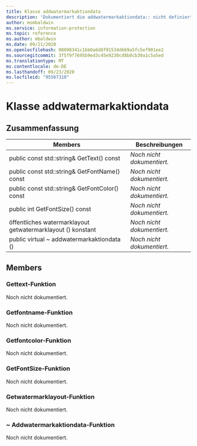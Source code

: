 ```yaml
---
title: Klasse addwatermarkaktiondata
description: 'Dokumentiert die addwatermarkaktiondata:: nicht definierte Klasse des Microsoft Information Protection (MIP) SDK.'
author: msmbaldwin
ms.service: information-protection
ms.topic: reference
ms.author: mbaldwin
ms.date: 09/21/2020
ms.openlocfilehash: 08098341c1bb0a6d8f91534d669a5fc5ef901ee2
ms.sourcegitcommit: 3f5f9f7695b9ed3c45e9230cd8b8cb39a1c5a5ed
ms.translationtype: MT
ms.contentlocale: de-DE
ms.lasthandoff: 09/23/2020
ms.locfileid: "95567310"
---
```

# <a name="class-addwatermarkactiondata"></a>Klasse addwatermarkaktiondata 
  
## <a name="summary"></a>Zusammenfassung
 Members                        | Beschreibungen                                
--------------------------------|---------------------------------------------
public const std::string& GetText() const  | _Noch nicht dokumentiert._
public const std::string& GetFontName() const  | _Noch nicht dokumentiert._
public const std::string& GetFontColor() const  | _Noch nicht dokumentiert._
public int GetFontSize() const  | _Noch nicht dokumentiert._
öffentliches watermarklayout getwatermarklayout () konstant  | _Noch nicht dokumentiert._
public virtual ~ addwatermarkaktiondata ()  | _Noch nicht dokumentiert._
  
## <a name="members"></a>Members
  
### <a name="gettext-function"></a>Gettext-Funktion
Noch nicht dokumentiert.

  
### <a name="getfontname-function"></a>Getfontname-Funktion
Noch nicht dokumentiert.

  
### <a name="getfontcolor-function"></a>Getfontcolor-Funktion
Noch nicht dokumentiert.

  
### <a name="getfontsize-function"></a>GetFontSize-Funktion
Noch nicht dokumentiert.

  
### <a name="getwatermarklayout-function"></a>Getwatermarklayout-Funktion
Noch nicht dokumentiert.

  
### <a name="addwatermarkactiondata-function"></a>~ Addwatermarkaktiondata-Funktion
Noch nicht dokumentiert.
